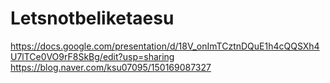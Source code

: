 # Letsnotbeliketaesu

https://docs.google.com/presentation/d/18V_onImTCztnDQuE1h4cQQSXh4U7lTCe0VO9rF8SkBg/edit?usp=sharing
https://blog.naver.com/ksu07095/150169087327
